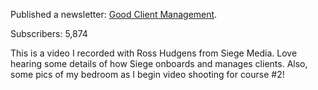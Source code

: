 ---
---

Published a newsletter: [Good Client Management](https://seomba.substack.com/p/good-client-management-video?s=w).

Subscribers: 5,874

This is a video I recorded with Ross Hudgens from Siege Media. Love hearing some details of how Siege onboards and manages clients. Also, some pics of my bedroom as I begin video shooting for course #2!